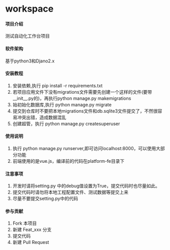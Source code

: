 # workspace

#### 项目介绍
测试自动化工作台项目

#### 软件架构
基于python3和Djano2.x


#### 安装教程

1. 安装依赖,执行 pip install -r requirements.txt
2. 若项目应用文件下没有migrations文件需要先创建一个这样的文件(要带__init__.py的)，再执行python manage.py makemigrations
3. 始初始化数据库,执行 python manage.py migrate
4. 提交到仓库时不要把本地migrations文件和db.sqlite3文件提交了，不然很容易冲突出错，造成数据混乱
5. 创建超管，执行 python manage.py createsuperuser

#### 使用说明

1. 执行 python manage.py runserver,即可访问localhost:8000，可以使用大部分功能
2. 前端使用的是vue.js，编译前的代码在platform-fe目录下

#### 注意事项
1. 开发时请将setting.py 中的debug值设置为True，提交代码时也尽量如此。
2. 提交代码时请勿将本地工程配置文件、测试数据等提交上来
3. 尽量不要提交setting.py中的代码


#### 参与贡献
1. Fork 本项目
2. 新建 Feat_xxx 分支
3. 提交代码
4. 新建 Pull Request